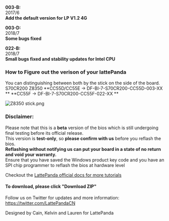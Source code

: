 **003-B:**  
2017/6   
**Add the default version for LP V1.2 4G**  

**003-D:**                     
2018/7  
**Some bugs fixed** 

**022-B:**  
2018/7   
**Small bugs fixed and stability updates for Intel CPU**
  


### How to Figure out the verison of your lattePanda
You can distinguishing between both by the stick on the side of the board.  
S70CR200 Z8350 
**CC55D/CC55E -> DF-BI-7-S70CR200-CC55D-003-XX ** 
**CC55F -> DF-BI-7-S70CR200-CC55F-022-XX **

![Z8350 stick.png](http://www.lattepanda.com/wp-content/uploads/2017/06/QQ图片20170608174921.png)

### Disclaimer:   

Please note that this is a **beta** version of the bios which is still undergoing final testing before its official release.  
This version is **test-only**, so **please confirm with us** before you reflash the bios.  
**Reflashing without notifying us can put your board in a state of no return and void your warranty.**  
Ensure that you have saved the Windows product key code and you have an SPI chip programmer to reflash the bios at hardware level  


Checkout the [LattePanda official docs for more tutorials](http://www.lattepanda.com/docs) 

#### To download, please click "Download ZIP"

Follow us on Twitter for updates and more information: https://twitter.com/LattePandaCN

Designed by Cain, Kelvin and Lauren for LattePanda
